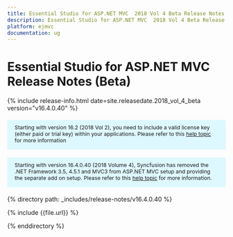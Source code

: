 ```yaml
---
title: Essential Studio for ASP.NET MVC  2018 Vol 4 Beta Release Notes  
description: Essential Studio for ASP.NET MVC  2018 Vol 4 Beta Release Notes  
platform: ejmvc
documentation: ug
---
```


# Essential Studio for ASP.NET MVC  Release Notes (Beta) 

{% include release-info.html date=site.releasedate.2018_vol_4_beta  version="v16.4.0.40" %} 

<style>
#license {
    font-size: .88em!important;
margin-top: 1.5em;     margin-bottom: 1.5em;
    background-color: #def8ff;
    padding: 10px 17px 14px;
}
</style>

<div id="license">
Starting with version 16.2 (2018 Vol 2), you need to include a valid license key (either paid or trial key) within your applications. 
Please refer to this <a href="/common/essential-studio/licensing/license-key">help topic</a> for more information 
</div>

<div id="license">
Starting with version 16.4.0.40 (2018 Volume 4), Syncfusion has removed the .NET Framework 3.5, 4.5.1 and MVC3 from ASP.NET MVC setup and providing the separate add on setup. 
Please refer to this <a href="/common/essential-studio/installation/essential-studio-platform-framework-add-ons">help topic</a> for more information.
</div>


{% directory path: _includes/release-notes/v16.4.0.40 %}

{% include {{file.url}} %}

{% enddirectory %}